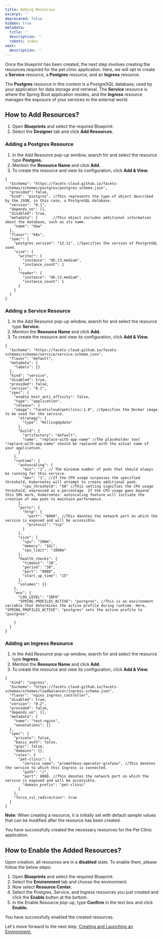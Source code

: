```yaml
---
title: Adding Resources
excerpt: ''
deprecated: false
hidden: true
metadata:
  title: ''
  description: ''
  robots: index
next:
  description: ''
---
```

Once the blueprint has been created, the next step involves creating the resources required for the pet clinic application. Here, we will opt to create a **Service** resource, a **Postgres** resource, and an **Ingress** resource.

The **Postgres** resource in this context is a PostgreSQL database, used by your application for data storage and retrieval. The **Service** resource is where the Spring Boot application resides, and the **Ingress** resource manages the exposure of your services to the external world.

## How to Add Resources?

1. Open **Blueprints** and select the required Blueprint. 
2. Select the **Designer** tab and click **Add Resources.**

### Adding a Postgres Resource

1. In the Add Resource pop-up window, search for and select the resource type **Postgres.**
2. Mention the **Resource Name** and click **Add.**
3. To create the resource and view its configuration, click **Add & View.**

```Text JSON
{
  "$schema": "https://facets-cloud.github.io/facets-schemas/schemas/postgres/postgres.schema.json",
  "provided": false,
  "kind": "postgres", //This represents the type of object described by the JSON, in this case, a PostgreSQL database.
  "version": "0.1",
  "depends_on": [],
  "disabled": true,
  "metadata": {       //This object includes additional information about the database, such as its name.
    "name": "daw"    
  },
  "flavor": "k8s",
  "spec": {
    "postgres_version": "12.11", //Specifies the version of PostgreSQL used.
    "size": {
      "writer": {
        "instance": "db.t3.medium",
        "instance_count": 1
      },
      "reader": {
        "instance": "db.t3.medium",
        "instance_count": 1
      }
    }
  }
}
```

### Adding a Service Resource

1. In the Add Resource pop-up window, search for and select the resource type **Service.**
2. Mention the **Resource Name** and click **Add.**
3. To create the resource and view its configuration, click **Add & View.**

```Text Service resource JSON
{
  "$schema": "https://facets-cloud.github.io/facets-schemas/schemas/service/service.schema.json",
  "flavor": "default",
  "metadata": {
    "labels": {}
  },
  "kind": "service",
  "disabled": true,
  "provided": false,
  "version": "0.1",
  "spec": {
    "enable_host_anti_affinity": false,
    "type": "application",
    "release": {
    "image": "facetscloud/petclinic:1.0", //Specifies the Docker image to be used for the service.
      "strategy": {
        "type": "RollingUpdate"
      },
      "build": {
        "artifactory": "default",
        "name": "replace-with-app-name" //The placeholder text "replace-with-app-name" should be replaced with the actual name of your application.
      }
    },
    "runtime": {
      "autoscaling": {  
        "min": "1", // The minimum number of pods that should always be running for this service.
        "max": "1", //If the CPU usage surpasses the specified threshold, Kubernetes will attempt to create additional pods.
        "cpu_threshold": "50" //This setting signifies the CPU usage threshold, expressed as a percentage. If the CPU usage goes beyond this 50% mark, Kubernetes' autoscaling feature will initiate the creation of new pods to maintain performance.
      },
      "ports": {
        "http": {
          "port": "8080", //This denotes the network port on which the service is exposed and will be accessible.
          "protocol": "tcp"
        }
      },
      "size": {
        "cpu": "300m",
        "memory": "1Gi",
        "cpu_limit": "1000m"
      },
      "health_checks": {
        "timeout": "10",
        "period": "30",
        "port": "8080",
        "start_up_time": "15"
      },
      "volumes": {}
    },
    "env": {
      "LOG_LEVEL": "INFO"
      "SPRING_PROFILES_ACTIVE": "postgres", //This is an environment variable that determines the active profile during runtime. Here, "SPRING_PROFILES_ACTIVE": "postgres" sets the active profile to "postgres". 

    }
  }
}
```

### Adding an Ingress Resource

1. In the Add Resource pop-up window, search for and select the resource type **Ingress.**
2. Mention the **Resource Name** and click **Add.**
3. To create the resource and view its configuration, click **Add & View.**

```Text JSON
{
  "kind": "ingress",
  "$schema": "https://facets-cloud.github.io/facets-schemas/schemas/loadbalancer/ingress.schema.json",
  "flavor": "nginx_ingress_controller",
  "disabled": true,
  "version": "0.2",
  "provided": false,
  "depends_on": [],
  "metadata": {
    "name": "test-nginx",
    "annotations": {}
  },
  "spec": {
    "private": false,
    "basic_auth": false,
    "grpc": false,
    "domains": {},
    "rules": {
      "pet-clinic": {
        "service_name": "prometheus-operator-grafana", //This denotes the service to which this Ingress is connected.
        "path": "/",
        "port": 8080, //This denotes the network port on which the service is exposed and will be accessible.
        "domain_prefix": "pet-clinic"
      }
    },
    "force_ssl_redirection": true
  }
}
```

**Note:** When creating a resource, it is initially set with default sample values that can be modified after the resource has been created.

You have successfully created the necessary resources for the Pet Clinic application.

## How to Enable the Added Resources?

Upon creation, all resources are in a **disabled** state. To enable them, please follow the below steps:

1. Open **Blueprints** and select the required Blueprint.
2. Select the **Environment** tab and choose the environment.
3. Now select **Resource Center.**
4. Select the Postgres, Service, and Ingress resources you just created and click the **Enable** button at the bottom.
5. In the Enable Resource pop-up, type **Confirm** in the text box and click **Enable.**

You have successfully enabled the created resources.

Let's move forward to the next step, [Creating and Launching an Environment.](doc:pet-clinic-environment)
